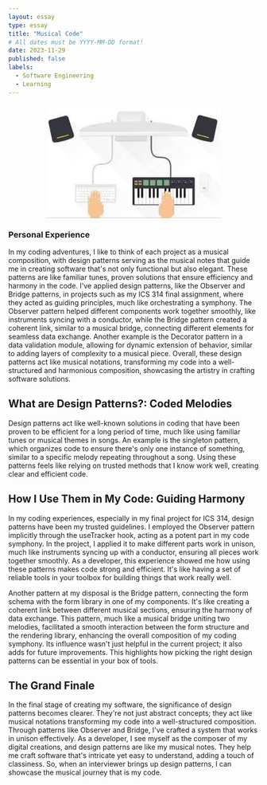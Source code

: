 ```yaml
---
layout: essay
type: essay
title: "Musical Code"
# All dates must be YYYY-MM-DD format!
date: 2023-11-29
published: false
labels:
  - Software Engineering
  - Learning
---
```

<div style="display: flex; justify-content: center;">
 <img width="350px" src="../img/music.jpg" class="img-thumbnail" >
</div>

### Personal Experience
In my coding adventures, I like to think of each project as a musical composition, with design patterns serving as the musical notes 
that guide me in creating software that's not only functional but also elegant. These patterns are like familiar tunes, proven 
solutions that ensure efficiency and harmony in the code. I've applied design patterns, like the Observer and Bridge patterns, in 
projects such as my ICS 314 final assignment, where they acted as guiding principles, much like orchestrating a symphony. 
The Observer pattern helped different components work together smoothly, like instruments syncing with a conductor, while the Bridge 
pattern created a coherent link, similar to a musical bridge, connecting different elements for seamless data exchange. Another 
example is the Decorator pattern in a data validation module, allowing for dynamic extension of behavior, similar to adding layers 
of complexity to a musical piece. Overall, these design patterns act like musical notations, transforming my code into a 
well-structured and harmonious composition, showcasing the artistry in crafting software solutions.
## What are Design Patterns?: Coded Melodies
Design patterns act like well-known solutions in coding that have been proven to be efficient for a long period of time, much like using familiar tunes or musical themes in songs. An example is the singleton pattern, which organizes code to ensure there's only one instance of something, similar to a specific melody repeating throughout a song. Using these patterns feels like relying on trusted methods that I know work well, creating clear and efficient code.

## How I Use Them in My Code: Guiding Harmony
In my coding experiences, especially in my final project for ICS 314, design patterns have been my trusted guidelines. I employed the Observer pattern implicitly through the useTracker hook, acting as a potent part in my code symphony. In the project, I applied it to make different parts work in unison, much like instruments syncing up with a conductor, ensuring all pieces work together smoothly. As a developer, this experience showed me how using these patterns makes code strong and efficient. It's like having a set of reliable tools in your toolbox for building things that work really well.

Another pattern at my disposal is the Bridge pattern, connecting the form schema with the form library in one of my components. It's like creating a coherent link between different musical sections, ensuring the harmony of data exchange. This pattern, much like a musical bridge uniting two melodies, facilitated a smooth interaction between the form structure and the rendering library, enhancing the overall composition of my coding symphony. Its influence wasn't just helpful in the current project; it also adds for future improvements. This highlights how picking the right design patterns can be essential in your box of tools.

## The Grand Finale
In the final stage of creating my software, the significance of design patterns becomes clearer. They're not just abstract concepts; they act like musical notations transforming my code into a well-structured composition. Through patterns like Observer and Bridge, I've crafted a system that works in unison effectively. As a developer, I see myself as the composer of my digital creations, and design patterns are like my musical notes. They help me craft software that's intricate yet easy to understand, adding a touch of classiness. So, when an interviewer brings up design patterns, I can showcase the musical journey that is my code.




